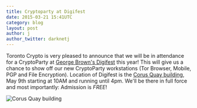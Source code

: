 ```yaml
---
title: Cryptoparty at Digifest
date: 2015-03-21 15:41UTC
category: blog
layout: post
author: j
author_twitter: darknetj
---
```


Toronto Crypto is very pleased to announce that we will
be in attendance for a CryptoParty at [George Brown's Digifest](http://torontodigifest.ca/2015) this year! This
will give us a chance to show off our new CryptoParty
workstations (Tor Browser, Mobile, PGP and File Encryption).
Location of Digifest is the [Corus Quay building](http://www.yelp.ca/biz/corus-quay-toronto), May 9th
starting at 10AM and running until 4pm. We'll be there in full
force and most importantly: Admission is $FREE$!

![Corus Quay building](https://torontocrypto.org/img/o.jpg)

